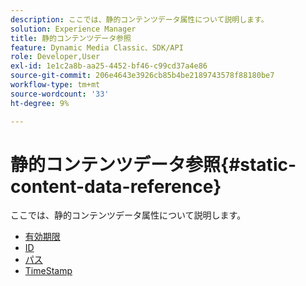 ```yaml
---
description: ここでは、静的コンテンツデータ属性について説明します。
solution: Experience Manager
title: 静的コンテンツデータ参照
feature: Dynamic Media Classic、SDK/API
role: Developer,User
exl-id: 1e1c2a8b-aa25-4452-bf46-c99cd37a4e86
source-git-commit: 206e4643e3926cb85b4be2189743578f88180be7
workflow-type: tm+mt
source-wordcount: '33'
ht-degree: 9%

---
```


# 静的コンテンツデータ参照{#static-content-data-reference}

ここでは、静的コンテンツデータ属性について説明します。

* [有効期限](r-expiration-static.md)
* [ID](r-id-static.md)
* [パス](r-path-static.md)
* [TimeStamp](r-timestamp-static.md)
